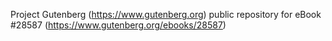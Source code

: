 Project Gutenberg (https://www.gutenberg.org) public repository for eBook #28587 (https://www.gutenberg.org/ebooks/28587)
